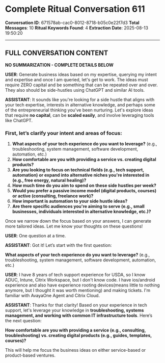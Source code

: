 # Complete Ritual Conversation 611

**Conversation ID**: 671578ab-cac0-8012-8718-b05c0e22f7d3
**Total Messages**: 10
**Ritual Keywords Found**: 4
**Extraction Date**: 2025-08-13 19:50:20

---

## FULL CONVERSATION CONTENT

**NO SUMMARIZATION - COMPLETE DETAILS BELOW**

**USER**: Generate business ideas based on my expertise, querying my intent and expertise and once I am queried, let's get to work. The ideas must require ZERO capital and be something that can be repeated over and over. They also should be side-hustles using ChatGPT and similar AI tools.

**ASSISTANT**: It sounds like you're looking for a side hustle that aligns with your tech expertise, interests in alternative knowledge, and perhaps some of the entrepreneurial thinking you've been nurturing. Let's explore ideas that require **no capital**, can be **scaled easily**, and involve leveraging tools like ChatGPT.

### First, let’s clarify your intent and areas of focus:
1. **What aspects of your tech experience do you want to leverage?** (e.g., troubleshooting, system management, software development, automation, etc.)
2. **How comfortable are you with providing a service vs. creating digital products?**
3. **Are you looking to focus on technical fields (e.g., tech support, automation) or expand into alternative niches you're interested in (e.g., free energy, natural healing)?**
4. **How much time do you aim to spend on these side hustles per week?**
5. **Would you prefer a passive income model (digital products, courses) or active (consulting, freelance work)?**
6. **How important is automation to your side hustle ideas?**
7. **Are there specific audiences you're aiming to serve (e.g., small businesses, individuals interested in alternative knowledge, etc.)?**

Once we narrow down the focus based on your answers, I can generate more tailored ideas. Let me know your thoughts on these questions!

**USER**: One question at a time.

**ASSISTANT**: Got it! Let’s start with the first question:

**What aspects of your tech experience do you want to leverage?** (e.g., troubleshooting, system management, software development, automation, etc.)

**USER**: I have 8 years of tech support experience for USDA, so I know ADUC, Intune, Citrix Workspace, but I don't know code. 
I have ios/android experience and also have experience rooting devices(means little to nothing anymore, but I thought it was worth mentioning) and making tickets. 
I'm familiar with AvayaOne Agent and Citrix Cloud.

**ASSISTANT**: Thanks for that clarity! Based on your experience in tech support, let's leverage your knowledge in **troubleshooting, systems management, and working with common IT infrastructure tools**. Here’s the next question:

**How comfortable are you with providing a service (e.g., consulting, troubleshooting) vs. creating digital products (e.g., guides, templates, courses)?** 

This will help me focus the business ideas on either service-based or product-based ventures.